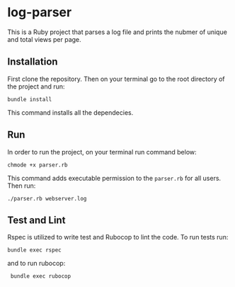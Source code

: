 # log-parser

This is a Ruby project that parses a log file and prints the nubmer of unique and total views per page.

## Installation

First clone the repository. Then on your terminal go to the root directory of the project and run:

```
bundle install
```

This command installs all the dependecies.

## Run

In order to run the project, on your terminal run command below:

```
chmode +x parser.rb
```
This command adds executable permission to the `parser.rb` for all users. Then run:

```
./parser.rb webserver.log
```

## Test and Lint

Rspec is utilized to write test and Rubocop to lint the code. To run
tests run:

```
bundle exec rspec
```

and to run rubocop:

```
 bundle exec rubocop
```
